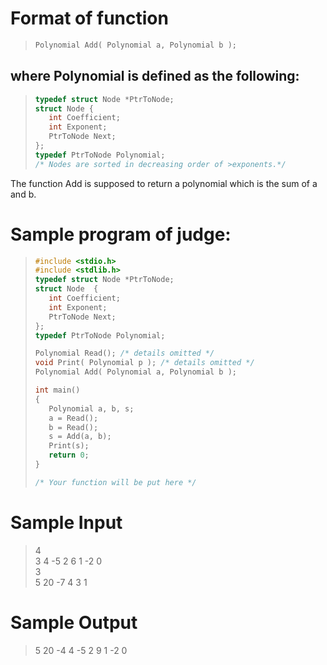 # Format of function
>```c
>Polynomial Add( Polynomial a, Polynomial b );
>```

## where Polynomial is defined as the following:
>```c
>typedef struct Node *PtrToNode;
>struct Node {
>    int Coefficient;
>    int Exponent;
>    PtrToNode Next;
>};
>typedef PtrToNode Polynomial;
>/* Nodes are sorted in decreasing order of >exponents.*/  
>```

The function Add is supposed to return a polynomial which is the sum of a and b.

# Sample program of judge:
>```c
>#include <stdio.h>
>#include <stdlib.h>
>typedef struct Node *PtrToNode;
>struct Node  {
>    int Coefficient;
>    int Exponent;
>    PtrToNode Next;
>};
>typedef PtrToNode Polynomial;
>
>Polynomial Read(); /* details omitted */
>void Print( Polynomial p ); /* details omitted */
>Polynomial Add( Polynomial a, Polynomial b );
>
>int main()
>{
>    Polynomial a, b, s;
>    a = Read();
>    b = Read();
>    s = Add(a, b);
>    Print(s);
>    return 0;
>}
>
>/* Your function will be put here */
>
>```

# Sample Input
>4\
>3 4 -5 2 6 1 -2 0\
>3\
>5 20 -7 4 3 1

# Sample Output
>5 20 -4 4 -5 2 9 1 -2 0

